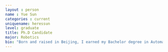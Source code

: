 ```yaml
---
layout : person
name : Yue Sun
categories : current
uniquename: heressun
level: graduate
title: Ph.D Candidate
major: Robotics
bio: "Born and raised in Beijing, I earned my Bachelor degree in Automation from Zhejiang University. Currently, I am a master candidate in Robotics at Northwestern University in Neuroscience and Robotics Laboratory and a visiting graduate student at University of Michigan in Biologically Inspired Robotics and Dynamical Systems Laboratory this summer. I am working on various projects in the fields of Bio-inspired Robot Design, Mechatronics, Real-time Control System Design and Computer Vision. I am looking forward to continue strengthening my skills and techniques to leave my mark on the field of robotics. "
---
```









